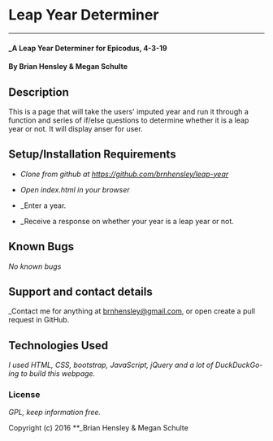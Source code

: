 # Leap Year Determiner
***

#### _A Leap Year Determiner for Epicodus, 4-3-19

#### By Brian Hensley & Megan Schulte

## Description

This is a page that will take the users' imputed year and run it through a function and series of if/else questions to determine whether it is a leap year or not. It will display anser for user.

## Setup/Installation Requirements

* _Clone from github at https://github.com/brnhensley/leap-year_

* _Open index.html in your browser_

* _Enter a year.

* _Receive a response on whether your year is a leap year or not.

## Known Bugs

_No known bugs_

## Support and contact details

_Contact me for anything at brnhensley@gmail.com, or open create a pull request in GitHub.

## Technologies Used

_I used HTML, CSS, bootstrap, JavaScript, jQuery and a lot of DuckDuckGo-ing to build this webpage._

### License

*GPL, keep information free.*

Copyright (c) 2016 **_Brian Hensley & Megan Schulte
